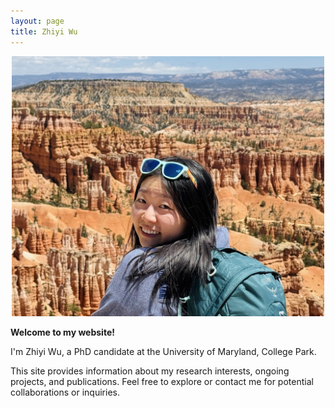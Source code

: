 ```yaml
---
layout: page
title: Zhiyi Wu
---
```


<center><img src="/assets/img/Bryce.JPG" alt="Bryce Photo" width="500"/></center>


**Welcome to my website!**

I'm Zhiyi Wu, a PhD candidate at the University of Maryland, College Park. 

This site provides information about my research interests, ongoing projects, and publications. Feel free to explore or contact me for potential collaborations or inquiries.
